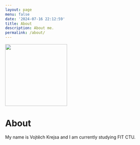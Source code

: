```yaml
---
layout: page
menu: false
date: '2024-07-16 22:12:59'
title: About
description: About me.
permalink: /about/
---
```


<img class="img-rounded" src="/assets/img/uploads/profile.png" width="200">

# About

My name is Vojtěch Krejsa and I am currently studying FIT CTU.
